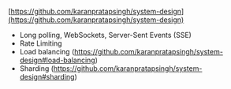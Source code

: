 [https://github.com/karanpratapsingh/system-design](https://github.com/karanpratapsingh/system-design)

- Long polling, WebSockets, Server-Sent Events (SSE)
- Rate Limiting
- Load balancing (https://github.com/karanpratapsingh/system-design#load-balancing)
- Sharding (https://github.com/karanpratapsingh/system-design#sharding)